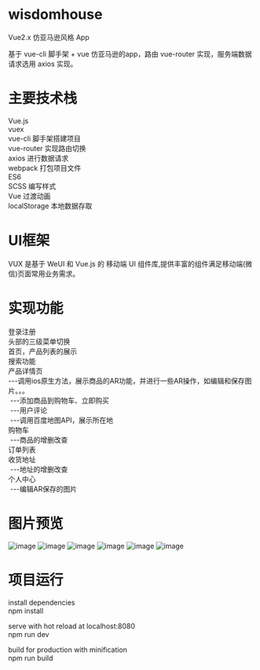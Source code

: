 # wisdomhouse
Vue2.x 仿亚马逊风格 App

基于 vue-cli 脚手架 + vue 仿亚马逊的app，路由 vue-router 实现，服务端数据请求选用 axios 实现。

# 主要技术栈
Vue.js <br />
vuex <br />
vue-cli 脚手架搭建项目 <br />
vue-router 实现路由切换 <br />
axios 进行数据请求 <br />
webpack 打包项目文件 <br />
ES6 <br />
SCSS 编写样式 <br />
Vue 过渡动画 <br />
localStorage 本地数据存取 <br />

# UI框架
VUX 是基于 WeUI 和 Vue.js 的 移动端 UI 组件库,提供丰富的组件满足移动端(微信)页面常用业务需求。

# 实现功能
登录注册 <br />
头部的三级菜单切换 <br />
首页，产品列表的展示 <br />
搜索功能<br />
产品详情页 <br />
  ---调用ios原生方法，展示商品的AR功能，并进行一些AR操作，如编辑和保存图片。。。 <br />
  ---添加商品到购物车、立即购买 <br />
  ---用户评论 <br />
  ---调用百度地图API，展示所在地 <br />
购物车 <br />
  ---商品的增删改查 <br />
订单列表 <br />
收货地址 <br />
  ---地址的增删改查 <br />
个人中心 <br />
  ---编辑AR保存的图片 <br />
# 图片预览
![image](https://github.com/D-gitlong/wisdomhouse/blob/master/images/1.jpg)
![image](https://github.com/D-gitlong/wisdomhouse/blob/master/images/2.jpg)
![image](https://github.com/D-gitlong/wisdomhouse/blob/master/images/3.jpg)
![image](https://github.com/D-gitlong/wisdomhouse/blob/master/images/4.jpg)
![image](https://github.com/D-gitlong/wisdomhouse/blob/master/images/5.jpg)
![image](https://github.com/D-gitlong/wisdomhouse/blob/master/images/6.jpg)

# 项目运行
install dependencies <br />
npm install <br />

serve with hot reload at localhost:8080 <br />
npm run dev <br />

build for production with minification <br />
npm run build
